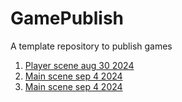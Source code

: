 # GamePublish
A template repository to publish games

1. [Player scene aug 30 2024](player_scene/)
2. [Main scene sep 4 2024](Main_Scene_Sep_4/)
3. [Main scene sep 4 2024](Main_Scene_Sep_6/)

